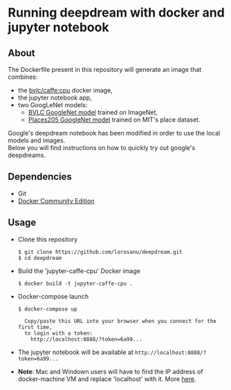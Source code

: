# Running deepdream with docker and jupyter notebook

## About

The Dockerfile present in this repository will generate an image that combines:
* the [bvlc/caffe:cpu](https://hub.docker.com/r/bvlc/caffe/) docker image,
* the jupyter notebook app,
* two GoogLeNet models:
  * [BVLC GoogleNet model](https://github.com/BVLC/caffe/tree/master/models/bvlc_googlenet) trained on ImageNet,
  * [Places205 GoogleNet model](http://places.csail.mit.edu/downloadCNN.html) trained on MIT's place dataset.

Google's deepdream notebook has been modified in order to use the local models and images.  
Below you will find instructions on how to quickly try out google's deepdreams.

## Dependencies

* Git
* [Docker Community Edition](https://www.docker.com/community-edition#/download)

## Usage

* Clone this repository

    ```
    $ git clone https://github.com/lorosanu/deepdream.git
    $ cd deepdream
    ```

* Build the 'jupyter-caffe-cpu' Docker image

    ```
    $ docker build -t jupyter-caffe-cpu .
    ```

* Docker-compose launch

    ```
    $ docker-compose up

      Copy/paste this URL into your browser when you connect for the first time,
      to login with a token:
        http://localhost:8888/?token=6a99...
    ```

* The jupyter notebook will be available at `http://localhost:8888/?token=6a99...`

* __Note__: Mac and Windown users will have to find the IP address of docker-machine VM and replace 'localhost' with it. More [here](https://docs.docker.com/docker-for-windows/troubleshoot/#limitations-of-windows-containers-for-localhost-and-published-ports).
